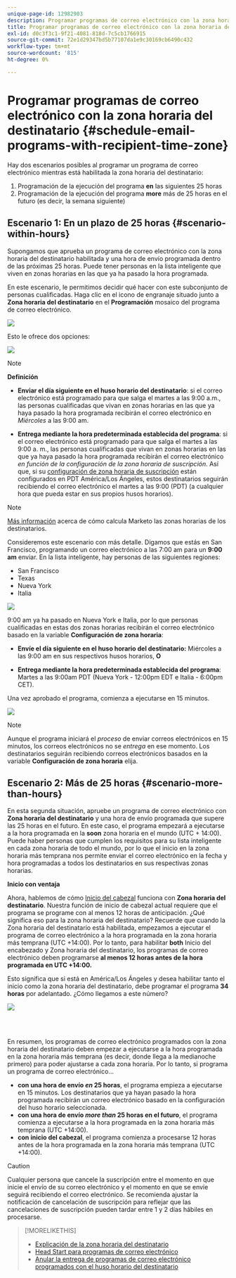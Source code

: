 ```yaml
---
unique-page-id: 12982903
description: Programar programas de correo electrónico con la zona horaria del destinatario - Documentos de Marketo - Documentación del producto
title: Programar programas de correo electrónico con la zona horaria del destinatario
exl-id: d0c3f3c1-9f21-4081-818d-7c5cb1766915
source-git-commit: 72e1d29347bd5b77107da1e9c30169cb6490c432
workflow-type: tm+mt
source-wordcount: '815'
ht-degree: 0%

---
```


# Programar programas de correo electrónico con la zona horaria del destinatario {#schedule-email-programs-with-recipient-time-zone}

Hay dos escenarios posibles al programar un programa de correo electrónico mientras está habilitada la zona horaria del destinatario:

1. Programación de la ejecución del programa **en** las siguientes 25 horas
1. Programación de la ejecución del programa **more** más de 25 horas en el futuro (es decir, la semana siguiente)

## Escenario 1: En un plazo de 25 horas {#scenario-within-hours}

Supongamos que aprueba un programa de correo electrónico con la zona horaria del destinatario habilitada y una hora de envío programada dentro de las próximas 25 horas. Puede tener personas en la lista inteligente que viven en zonas horarias en las que ya ha pasado la hora programada.

En este escenario, le permitimos decidir qué hacer con este subconjunto de personas cualificadas. Haga clic en el icono de engranaje situado junto a **Zona horaria del destinatario** en el **Programación** mosaico del programa de correo electrónico.

![](assets/image2017-12-5-10-3a46-3a42.png)

Esto le ofrece dos opciones:

![](assets/image2017-12-5-10-3a31-3a28.png)

>[!NOTE]
>
>**Definición**
>
>* **Enviar el día siguiente en el huso horario del destinatario**: si el correo electrónico está programado para que salga el martes a las 9:00 a.m., las personas cualificadas que vivan en zonas horarias en las que ya haya pasado la hora programada recibirán el correo electrónico en *Miércoles* a las 9:00 am.
>
>* **Entrega mediante la hora predeterminada establecida del programa**: si el correo electrónico está programado para que salga el martes a las 9:00 a. m., las personas cualificadas que vivan en zonas horarias en las que ya haya pasado la hora programada recibirán el correo electrónico _en función de la configuración de la zona horaria de suscripción_. Así que, si su [configuración de zona horaria de suscripción](/help/marketo/product-docs/administration/settings/select-your-language-locale-and-time-zone.md) están configurados en PDT América/Los Ángeles, estos destinatarios seguirán recibiendo el correo electrónico el martes a las 9:00 (PDT) (a cualquier hora que pueda estar en sus propios husos horarios).


>[!NOTE]
>
>[Más información](/help/marketo/product-docs/email-marketing/email-programs/email-program-actions/scheduling-with-recipient-time-zone/understanding-recipient-time-zone.md#calculating-time-zone) acerca de cómo calcula Marketo las zonas horarias de los destinatarios.

Consideremos este escenario con más detalle. Digamos que estás en San Francisco, programando un correo electrónico a las 7:00 am para un **9:00 am** enviar. En la lista inteligente, hay personas de las siguientes regiones:

* San Francisco
* Texas
* Nueva York
* Italia

![](assets/image2017-12-6-10-3a52-3a41.png)

9:00 am ya ha pasado en Nueva York e Italia, por lo que personas cualificadas en estas dos zonas horarias recibirán el correo electrónico basado en la variable **Configuración de zona horaria**:

* **Envíe el día siguiente en el huso horario del destinatario:** Miércoles a las 9:00 am en sus respectivos husos horarios, **O**

* **Entrega mediante la hora predeterminada establecida del programa**: Martes a las 9:00am PDT (Nueva York - 12:00pm EDT e Italia - 6:00pm CET).

Una vez aprobado el programa, comienza a ejecutarse en 15 minutos.

![](assets/screen-shot-2017-12-09-at-3.34.14-pm.png)

>[!NOTE]
>
>Aunque el programa iniciará el _proceso_ de enviar correos electrónicos en 15 minutos, los correos electrónicos no se _entrega_ en ese momento. Los destinatarios seguirán recibiendo correos electrónicos basados en la variable **Configuración de zona horaria** elija.

## Escenario 2: Más de 25 horas {#scenario-more-than-hours}

En esta segunda situación, apruebe un programa de correo electrónico con **Zona horaria del destinatario** y una hora de envío programada que supere las 25 horas en el futuro. En este caso, el programa empezará a ejecutarse a la hora programada en la **soon** zona horaria en el mundo (UTC + 14:00). Puede haber personas que cumplen los requisitos para su lista inteligente en cada zona horaria de todo el mundo, por lo que el inicio en la zona horaria más temprana nos permite enviar el correo electrónico en la fecha y hora programadas a todos los destinatarios en sus respectivas zonas horarias.

**Inicio con ventaja**

Ahora, hablemos de cómo [Inicio del cabezal](/help/marketo/product-docs/email-marketing/email-programs/email-program-actions/head-start-for-email-programs.md) funciona con **Zona horaria del destinatario**. Nuestra función de inicio de cabezal actual requiere que el programa se programe con al menos 12 horas de anticipación. ¿Qué significa eso para la zona horaria del destinatario? Recuerde que cuando la Zona horaria del destinatario está habilitada, empezamos a ejecutar el programa de correo electrónico a la hora programada en la zona horaria más temprana (UTC +14:00). Por lo tanto, para habilitar **both** Inicio del encabezado y Zona horaria del destinatario, los programas de correo electrónico deben programarse **al menos 12 horas antes de la hora programada en UTC +14:00.**

Esto significa que si está en América/Los Ángeles y desea habilitar tanto el inicio como la zona horaria del destinatario, debe programar el programa **34 horas** por adelantado. ¿Cómo llegamos a este número?

![](assets/image2017-12-5-13-3a11-3a38.png)

<br> 

En resumen, los programas de correo electrónico programados con la zona horaria del destinatario deben empezar a ejecutarse a la hora programada en la zona horaria más temprana (es decir, donde llega a la medianoche primero) para poder ajustarse a cada zona horaria. Por lo tanto, si programa un programa de correo electrónico...

* **con una hora de envío _en_ 25 horas**, el programa empieza a ejecutarse en 15 minutos. Los destinatarios que ya hayan pasado la hora programada recibirán un correo electrónico basado en la configuración del huso horario seleccionada.
* **con una hora de envío _more than_ 25 horas en el futuro**, el programa comienza a ejecutarse a la hora programada en la zona horaria más temprana (UTC +14:00).
* **con inicio del cabezal**, el programa comienza a procesarse 12 horas antes de la hora programada en la zona horaria más temprana (UTC +14:00).

>[!CAUTION]
>
>Cualquier persona que cancele la suscripción entre el momento en que inicie el envío de su correo electrónico y el momento en que se envíe seguirá recibiendo el correo electrónico. Se recomienda ajustar la notificación de cancelación de suscripción para reflejar que las cancelaciones de suscripción pueden tardar entre 1 y 2 días hábiles en procesarse.

>[!MORELIKETHIS]
>
>* [Explicación de la zona horaria del destinatario](/help/marketo/product-docs/email-marketing/email-programs/email-program-actions/scheduling-with-recipient-time-zone/understanding-recipient-time-zone.md)
>* [Head Start para programas de correo electrónico](/help/marketo/product-docs/email-marketing/email-programs/email-program-actions/head-start-for-email-programs.md)
>* [Anular la entrega de programas de correo electrónico programados con el huso horario del destinatario](/help/marketo/product-docs/email-marketing/email-programs/email-program-actions/scheduling-with-recipient-time-zone/abort-delivery-of-email-programs-scheduled-with-recipient-time-zone.md)

